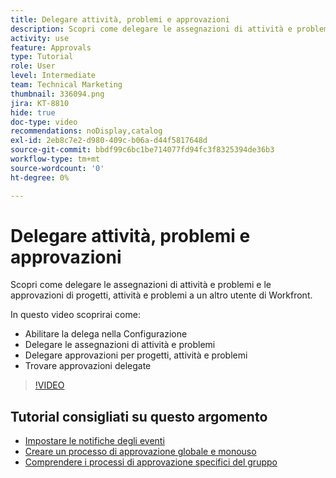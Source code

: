 ```yaml
---
title: Delegare attività, problemi e approvazioni
description: Scopri come delegare le assegnazioni di attività e problemi e le approvazioni di progetti, attività e problemi a un altro utente di Workfront.
activity: use
feature: Approvals
type: Tutorial
role: User
level: Intermediate
team: Technical Marketing
thumbnail: 336094.png
jira: KT-8810
hide: true
doc-type: video
recommendations: noDisplay,catalog
exl-id: 2eb8c7e2-d980-409c-b06a-d44f5817648d
source-git-commit: bbdf99c6bc1be714077fd94fc3f8325394de36b3
workflow-type: tm+mt
source-wordcount: '0'
ht-degree: 0%

---
```


# Delegare attività, problemi e approvazioni

Scopri come delegare le assegnazioni di attività e problemi e le approvazioni di progetti, attività e problemi a un altro utente di Workfront.

In questo video scoprirai come:

* Abilitare la delega nella Configurazione
* Delegare le assegnazioni di attività e problemi
* Delegare approvazioni per progetti, attività e problemi
* Trovare approvazioni delegate

>[!VIDEO](https://video.tv.adobe.com/v/336094/?quality=12&learn=on&enablevpops=1)

## Tutorial consigliati su questo argomento

* [Impostare le notifiche degli eventi](/help/administration-and-setup/email-and-in-app-notifications/admin-set-up-event-notifications.md)
* [Creare un processo di approvazione globale e monouso](/help/manage-work/approval-processes-and-milestone-paths/create-a-single-use-approval-process.md)
* [Comprendere i processi di approvazione specifici del gruppo](/help/administration-and-setup/approval-processes-and-milestone-paths/group-specific-approval-processes.md)

